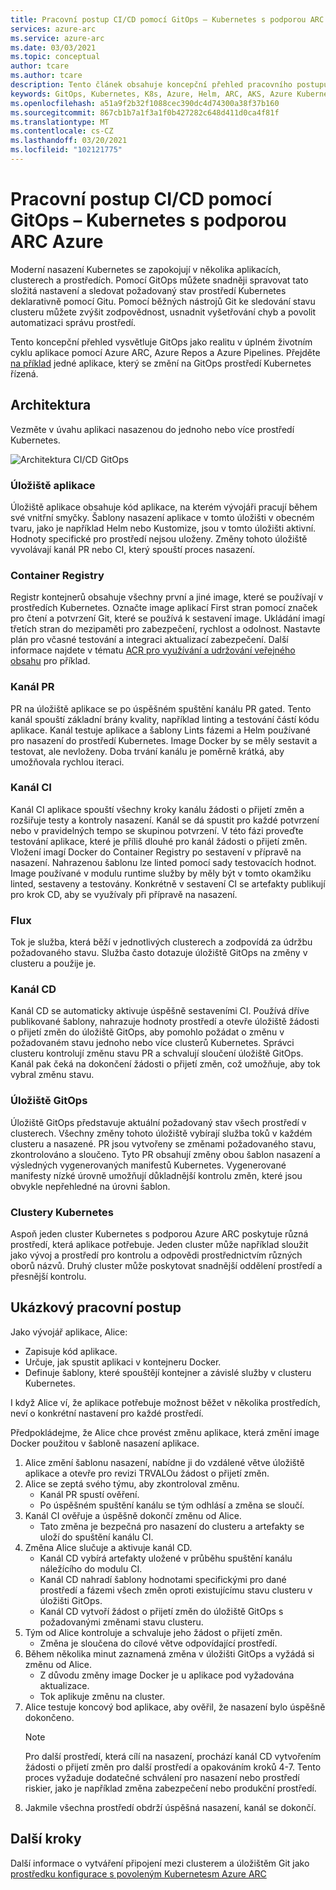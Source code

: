 ```yaml
---
title: Pracovní postup CI/CD pomocí GitOps – Kubernetes s podporou ARC Azure
services: azure-arc
ms.service: azure-arc
ms.date: 03/03/2021
ms.topic: conceptual
author: tcare
ms.author: tcare
description: Tento článek obsahuje koncepční přehled pracovního postupu CI/CD pomocí GitOps
keywords: GitOps, Kubernetes, K8s, Azure, Helm, ARC, AKS, Azure Kubernetes Service, Containers, CI, CD, Azure DevOps
ms.openlocfilehash: a51a9f2b32f1088cec390dc4d74300a38f37b160
ms.sourcegitcommit: 867cb1b7a1f3a1f0b427282c648d411d0ca4f81f
ms.translationtype: MT
ms.contentlocale: cs-CZ
ms.lasthandoff: 03/20/2021
ms.locfileid: "102121775"
---
```

# <a name="cicd-workflow-using-gitops---azure-arc-enabled-kubernetes"></a>Pracovní postup CI/CD pomocí GitOps – Kubernetes s podporou ARC Azure

Moderní nasazení Kubernetes se zapokojují v několika aplikacích, clusterech a prostředích. Pomocí GitOps můžete snadněji spravovat tato složitá nastavení a sledovat požadovaný stav prostředí Kubernetes deklarativně pomocí Gitu. Pomocí běžných nástrojů Git ke sledování stavu clusteru můžete zvýšit zodpovědnost, usnadnit vyšetřování chyb a povolit automatizaci správu prostředí.

Tento koncepční přehled vysvětluje GitOps jako realitu v úplném životním cyklu aplikace pomocí Azure ARC, Azure Repos a Azure Pipelines. Přejděte [na příklad](#example-workflow) jedné aplikace, který se změní na GitOps prostředí Kubernetes řízená.

## <a name="architecture"></a>Architektura

Vezměte v úvahu aplikaci nasazenou do jednoho nebo více prostředí Kubernetes.

![Architektura CI/CD GitOps](./media/gitops-arch.png)

### <a name="application-repo"></a>Úložiště aplikace
Úložiště aplikace obsahuje kód aplikace, na kterém vývojáři pracují během své vnitřní smyčky. Šablony nasazení aplikace v tomto úložišti v obecném tvaru, jako je například Helm nebo Kustomize, jsou v tomto úložišti aktivní. Hodnoty specifické pro prostředí nejsou uloženy. Změny tohoto úložiště vyvolávají kanál PR nebo CI, který spouští proces nasazení.
### <a name="container-registry"></a>Container Registry
Registr kontejnerů obsahuje všechny první a jiné image, které se používají v prostředích Kubernetes. Označte image aplikací First stran pomocí značek pro čtení a potvrzení Git, které se používá k sestavení image. Ukládání imagí třetích stran do mezipaměti pro zabezpečení, rychlost a odolnost. Nastavte plán pro včasné testování a integraci aktualizací zabezpečení. Další informace najdete v tématu [ACR pro využívání a udržování veřejného obsahu](https://docs.microsoft.com/azure/container-registry/tasks-consume-public-content) pro příklad.
### <a name="pr-pipeline"></a>Kanál PR
PR na úložiště aplikace se po úspěšném spuštění kanálu PR gated. Tento kanál spouští základní brány kvality, například linting a testování částí kódu aplikace. Kanál testuje aplikace a šablony Lints fázemi a Helm používané pro nasazení do prostředí Kubernetes. Image Docker by se měly sestavit a testovat, ale nevloženy. Doba trvání kanálu je poměrně krátká, aby umožňovala rychlou iteraci.
### <a name="ci-pipeline"></a>Kanál CI
Kanál CI aplikace spouští všechny kroky kanálu žádosti o přijetí změn a rozšiřuje testy a kontroly nasazení. Kanál se dá spustit pro každé potvrzení nebo v pravidelných tempo se skupinou potvrzení. V této fázi proveďte testování aplikace, které je příliš dlouhé pro kanál žádosti o přijetí změn. Vložení imagí Docker do Container Registry po sestavení v přípravě na nasazení. Nahrazenou šablonu lze linted pomocí sady testovacích hodnot. Image používané v modulu runtime služby by měly být v tomto okamžiku linted, sestaveny a testovány. Konkrétně v sestavení CI se artefakty publikují pro krok CD, aby se využívaly při přípravě na nasazení.
### <a name="flux"></a>Flux
Tok je služba, která běží v jednotlivých clusterech a zodpovídá za údržbu požadovaného stavu. Služba často dotazuje úložiště GitOps na změny v clusteru a použije je.
### <a name="cd-pipeline"></a>Kanál CD
Kanál CD se automaticky aktivuje úspěšně sestaveními CI. Používá dříve publikované šablony, nahrazuje hodnoty prostředí a otevře úložiště žádosti o přijetí změn do úložiště GitOps, aby pomohlo požádat o změnu v požadovaném stavu jednoho nebo více clusterů Kubernetes. Správci clusteru kontrolují změnu stavu PR a schvalují sloučení úložiště GitOps. Kanál pak čeká na dokončení žádosti o přijetí změn, což umožňuje, aby tok vybral změnu stavu.
### <a name="gitops-repo"></a>Úložiště GitOps
Úložiště GitOps představuje aktuální požadovaný stav všech prostředí v clusterech. Všechny změny tohoto úložiště vybírají služba toků v každém clusteru a nasazené. PR jsou vytvořeny se změnami požadovaného stavu, zkontrolováno a sloučeno. Tyto PR obsahují změny obou šablon nasazení a výsledných vygenerovaných manifestů Kubernetes. Vygenerované manifesty nízké úrovně umožňují důkladnější kontrolu změn, které jsou obvykle nepřehledné na úrovni šablon.
### <a name="kubernetes-clusters"></a>Clustery Kubernetes
Aspoň jeden cluster Kubernetes s podporou Azure ARC poskytuje různá prostředí, která aplikace potřebuje. Jeden cluster může například sloužit jako vývoj a prostředí pro kontrolu a odpovědi prostřednictvím různých oborů názvů. Druhý cluster může poskytovat snadnější oddělení prostředí a přesnější kontrolu.
## <a name="example-workflow"></a>Ukázkový pracovní postup
Jako vývojář aplikace, Alice:
* Zapisuje kód aplikace.
* Určuje, jak spustit aplikaci v kontejneru Docker.
* Definuje šablony, které spouštějí kontejner a závislé služby v clusteru Kubernetes.

I když Alice ví, že aplikace potřebuje možnost běžet v několika prostředích, neví o konkrétní nastavení pro každé prostředí.

Předpokládejme, že Alice chce provést změnu aplikace, která změní image Docker použitou v šabloně nasazení aplikace.

1. Alice změní šablonu nasazení, nabídne ji do vzdálené větve úložiště aplikace a otevře pro revizi TRVALOu žádost o přijetí změn.
2. Alice se zeptá svého týmu, aby zkontroloval změnu.
    * Kanál PR spustí ověření.
    * Po úspěšném spuštění kanálu se tým odhlásí a změna se sloučí.
3. Kanál CI ověřuje a úspěšně dokončí změnu od Alice.
    * Tato změna je bezpečná pro nasazení do clusteru a artefakty se uloží do spuštění kanálu CI.
4. Změna Alice slučuje a aktivuje kanál CD.
    * Kanál CD vybírá artefakty uložené v průběhu spuštění kanálu náležícího do modulu CI.
    * Kanál CD nahradí šablony hodnotami specifickými pro dané prostředí a fázemi všech změn oproti existujícímu stavu clusteru v úložišti GitOps.
    * Kanál CD vytvoří žádost o přijetí změn do úložiště GitOps s požadovanými změnami stavu clusteru.
5. Tým od Alice kontroluje a schvaluje jeho žádost o přijetí změn.
    * Změna je sloučena do cílové větve odpovídající prostředí.
6. Během několika minut zaznamená změna v úložišti GitOps a vyžádá si změnu od Alice.
    * Z důvodu změny image Docker je u aplikace pod vyžadována aktualizace.
    * Tok aplikuje změnu na cluster.
7. Alice testuje koncový bod aplikace, aby ověřil, že nasazení bylo úspěšně dokončeno.
   > [!NOTE]
   > Pro další prostředí, která cílí na nasazení, prochází kanál CD vytvořením žádosti o přijetí změn pro další prostředí a opakováním kroků 4-7. Tento proces vyžaduje dodatečné schválení pro nasazení nebo prostředí riskier, jako je například změna zabezpečení nebo produkční prostředí.
8.  Jakmile všechna prostředí obdrží úspěšná nasazení, kanál se dokončí.

## <a name="next-steps"></a>Další kroky
Další informace o vytváření připojení mezi clusterem a úložištěm Git jako [prostředku konfigurace s povoleným Kubernetesm Azure ARC](./conceptual-configurations.md)
